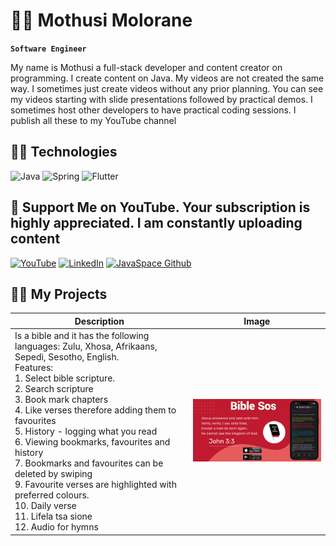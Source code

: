 
# 👨‍💻 Mothusi Molorane

**`Software Engineer`**

My name is Mothusi a full-stack developer and content creator on programming. I create content on Java. My videos are not created the same way. I sometimes just create videos without any prior planning. You can see my videos starting with slide presentations followed by practical demos. I sometimes host other developers to have practical coding sessions. I publish all these to my YouTube channel 

## 👨‍💻 Technologies
![Java](https://custom-icon-badges.demolab.com/badge/-Java-47A248?style=for-the-badge&logo=java&logoColor=white)
![Spring](https://custom-icon-badges.demolab.com/badge/-Spring-000000?style=for-the-badge&logo=spring&logoColor=white)
![Flutter](https://custom-icon-badges.demolab.com/badge/-Flutter-218AAB?style=for-the-badge&logo=flutter&logoColor=white)

## 🤩 Support Me on YouTube. Your subscription is highly appreciated. I am constantly uploading content
[![YouTube](https://custom-icon-badges.demolab.com/badge/-Subscribe-red?style=for-the-badge&logo=video&logoColor=white)](https://www.youtube.com/channel/UC5BkBVEep9_jc54l9W_SW0g?sub_confirmation=1 "Subscribe to my YouTube channel")
[![LinkedIn](https://custom-icon-badges.demolab.com/badge/LinkedIn-red.svg?logo=LinkedIn&logoColor=fff)](https://www.linkedin.com/in/mothusi-molorane-88998130/ "LinkedIn profile")
[![JavaSpace Github](https://custom-icon-badges.demolab.com/badge/GitHub-red.svg?logo=Git&logoColor=fff)](https://github.com/java-space "JavaSpace GitHub")


## 👨‍💻 My Projects

| Description | Image |
| ----------- | ----- |
| Is a bible and it has the following languages: Zulu, Xhosa, Afrikaans, Sepedi, Sesotho, English. <br>Features: <br>1. Select bible scripture. <br>2. Search scripture <br>3. Book mark chapters <br>4. Like verses therefore adding them to favourites <br>5. History - logging what you read <br>6. Viewing bookmarks, favourites and history <br>7. Bookmarks and favourites can be deleted by swiping <br>9. Favourite verses are highlighted with preferred colours. <br>10. Daily verse <br>11. Lifela tsa sione <br>12. Audio for hymns | <img src="sos.png" width="500">
